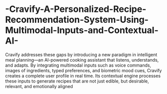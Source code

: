 # -Cravify-A-Personalized-Recipe-Recommendation-System-Using-Multimodal-Inputs-and-Contextual-AI-

Cravify addresses these gaps by introducing a new paradigm in intelligent meal
planning—an AI-powered cooking assistant that listens, understands, and adapts. By
integrating multimodal inputs such as voice commands, images of ingredients, typed
preferences, and biometric mood cues, Cravify creates a complete user profile in real time. Its
contextual engine processes these inputs to generate recipes that are not just edible, but
desirable, relevant, and emotionally aligned
